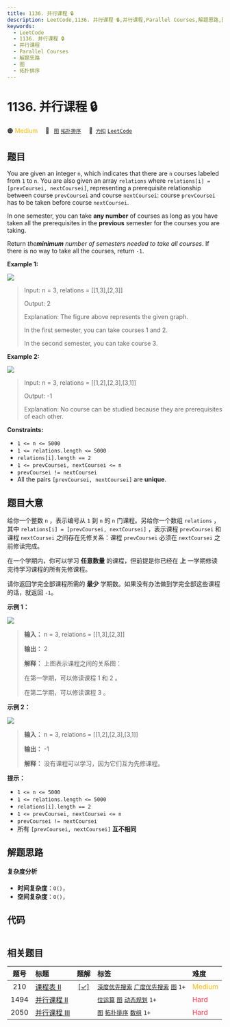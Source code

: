 ```yaml
---
title: 1136. 并行课程 🔒
description: LeetCode,1136. 并行课程 🔒,并行课程,Parallel Courses,解题思路,图,拓扑排序
keywords:
  - LeetCode
  - 1136. 并行课程 🔒
  - 并行课程
  - Parallel Courses
  - 解题思路
  - 图
  - 拓扑排序
---
```


# 1136. 并行课程 🔒

🟠 <font color=#ffb800>Medium</font>&emsp; 🔖&ensp; [`图`](/tag/graph.md) [`拓扑排序`](/tag/topological-sort.md)&emsp; 🔗&ensp;[`力扣`](https://leetcode.cn/problems/parallel-courses) [`LeetCode`](https://leetcode.com/problems/parallel-courses)

## 题目

You are given an integer `n`, which indicates that there are `n` courses
labeled from `1` to `n`. You are also given an array `relations` where
`relations[i] = [prevCoursei, nextCoursei]`, representing a prerequisite
relationship between course `prevCoursei` and course `nextCoursei`: course
`prevCoursei` has to be taken before course `nextCoursei`.

In one semester, you can take **any number** of courses as long as you have
taken all the prerequisites in the **previous** semester for the courses you
are taking.

Return _the**minimum** number of semesters needed to take all courses_. If
there is no way to take all the courses, return `-1`.



**Example 1:**

![](https://fastly.jsdelivr.net/gh/doocs/leetcode@main/solution/1100-1199/1136.Parallel%20Courses/images/course1graph.jpg)

> Input: n = 3, relations = [[1,3],[2,3]]
> 
> Output: 2
> 
> Explanation: The figure above represents the given graph.
> 
> In the first semester, you can take courses 1 and 2.
> 
> In the second semester, you can take course 3.

**Example 2:**

![](https://fastly.jsdelivr.net/gh/doocs/leetcode@main/solution/1100-1199/1136.Parallel%20Courses/images/course2graph.jpg)

> Input: n = 3, relations = [[1,2],[2,3],[3,1]]
> 
> Output: -1
> 
> Explanation: No course can be studied because they are prerequisites of each other.

**Constraints:**

  * `1 <= n <= 5000`
  * `1 <= relations.length <= 5000`
  * `relations[i].length == 2`
  * `1 <= prevCoursei, nextCoursei <= n`
  * `prevCoursei != nextCoursei`
  * All the pairs `[prevCoursei, nextCoursei]` are **unique**.


## 题目大意

给你一个整数 `n` ，表示编号从 `1` 到 `n` 的 `n` 门课程。另给你一个数组 `relations` ，其中 `relations[i] =
[prevCoursei, nextCoursei]` ，表示课程 `prevCoursei` 和课程 `nextCoursei` 之间存在先修关系：课程
`prevCoursei` 必须在 `nextCoursei` 之前修读完成。

在一个学期内，你可以学习 **任意数量** 的课程，但前提是你已经在 **上** 一学期修读完待学习课程的所有先修课程。

请你返回学完全部课程所需的 **最少** 学期数。如果没有办法做到学完全部这些课程的话，就返回 `-1`。





**示例 1：**

![](https://fastly.jsdelivr.net/gh/doocs/leetcode@main/solution/1100-1199/1136.Parallel%20Courses/images/course1graph.jpg)

> 
> 
> 
> 
> 
> **输入：** n = 3, relations = [[1,3],[2,3]]
> 
> **输出：** 2
> 
> **解释：** 上图表示课程之间的关系图：
> 
> 在第一学期，可以修读课程 1 和 2 。
> 
> 在第二学期，可以修读课程 3 。
> 
> 

**示例 2：**

![](https://fastly.jsdelivr.net/gh/doocs/leetcode@main/solution/1100-1199/1136.Parallel%20Courses/images/course2graph.jpg)

> 
> 
> 
> 
> 
> **输入：** n = 3, relations = [[1,2],[2,3],[3,1]]
> 
> **输出：** -1
> 
> **解释：** 没有课程可以学习，因为它们互为先修课程。
> 
> 



**提示：**

  * `1 <= n <= 5000`
  * `1 <= relations.length <= 5000`
  * `relations[i].length == 2`
  * `1 <= prevCoursei, nextCoursei <= n`
  * `prevCoursei != nextCoursei`
  * 所有 `[prevCoursei, nextCoursei]` **互不相同**


## 解题思路

#### 复杂度分析

- **时间复杂度**：`O()`，
- **空间复杂度**：`O()`，

## 代码

```javascript

```

## 相关题目

<!-- prettier-ignore -->
| 题号 | 标题 | 题解 | 标签 | 难度 |
| :------: | :------ | :------: | :------ | :------ |
| 210 | [课程表 II](https://leetcode.com/problems/course-schedule-ii) | [[✓]](/problem/0210.md) |  [`深度优先搜索`](/tag/depth-first-search.md) [`广度优先搜索`](/tag/breadth-first-search.md) [`图`](/tag/graph.md) `1+` | <font color=#ffb800>Medium</font> |
| 1494 | [并行课程 II](https://leetcode.com/problems/parallel-courses-ii) |  |  [`位运算`](/tag/bit-manipulation.md) [`图`](/tag/graph.md) [`动态规划`](/tag/dynamic-programming.md) `1+` | <font color=#ff334b>Hard</font> |
| 2050 | [并行课程 III](https://leetcode.com/problems/parallel-courses-iii) |  |  [`图`](/tag/graph.md) [`拓扑排序`](/tag/topological-sort.md) [`数组`](/tag/array.md) `1+` | <font color=#ff334b>Hard</font> |